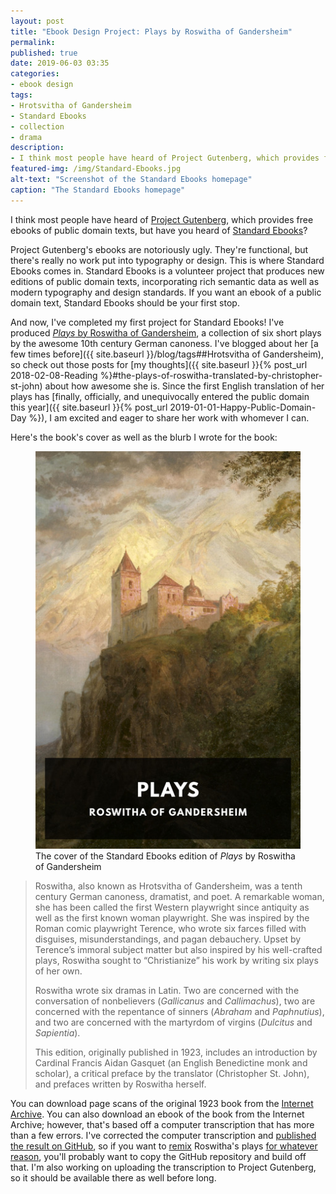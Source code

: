 ```yaml
---
layout: post
title: "Ebook Design Project: Plays by Roswitha of Gandersheim"
permalink:
published: true
date: 2019-06-03 03:35
categories:
- ebook design
tags:
- Hrotsvitha of Gandersheim
- Standard Ebooks
- collection
- drama
description:
- I think most people have heard of Project Gutenberg, which provides free ebooks of public domain books, but have you heard of Standard Ebooks? It's a volunteer project that produces high-quality ebooks, incorporating modern typography and design standards.
featured-img: /img/Standard-Ebooks.jpg
alt-text: "Screenshot of the Standard Ebooks homepage"
caption: "The Standard Ebooks homepage"
---
```


I think most people have heard of [Project Gutenberg](http://gutenberg.org/), which provides free ebooks of public domain texts, but have you heard of [Standard Ebooks](http://standardebooks.org/)?

Project Gutenberg's ebooks are notoriously ugly. They're functional, but there's really no work put into typography or design. This is where Standard Ebooks comes in. Standard Ebooks is a volunteer project that produces new editions of public domain texts, incorporating rich semantic data as well as modern typography and design standards. If you want an ebook of a public domain text, Standard Ebooks should be your first stop.

And now, I've completed my first project for Standard Ebooks! I've produced [*Plays* by Roswitha of Gandersheim](https://standardebooks.org/ebooks/roswitha-of-gandersheim/plays/christopher-st-john), a collection of six short plays by the awesome 10th century German canoness. I've blogged about her [a few times before]({{ site.baseurl }}/blog/tags##Hrotsvitha of Gandersheim), so check out those posts for [my thoughts]({{ site.baseurl }}{% post_url 2018-02-08-Reading %}#the-plays-of-roswitha-translated-by-christopher-st-john) about how awesome she is. Since the first English translation of her plays has [finally, officially, and unequivocally entered the public domain this year]({{ site.baseurl }}{% post_url 2019-01-01-Happy-Public-Domain-Day %}), I am excited and eager to share her work with whomever I can.

Here's the book's cover as well as the blurb I wrote for the book:

<div class="row text-center">
    <div class="col-12">
        <figure class="figure">
            <img src="/img/Plays-of-Roswitha-cover.jpg" class="figure-img" alt="Cover image of Plays of Roswitha of Gandersheim">
            <figcaption class="figure-caption">The cover of the Standard Ebooks edition of <i>Plays</i> by Roswitha of Gandersheim</figcaption>
        </figure>
    </div>
</div>

<blockquote>

<p>Roswitha, also known as Hrotsvitha of Gandersheim, was a tenth century German canoness, dramatist, and poet. A remarkable woman, she has been called the first Western playwright since antiquity as well as the first known woman playwright. She was inspired by the Roman comic playwright Terence, who wrote six farces filled with disguises, misunderstandings, and pagan debauchery. Upset by Terence’s immoral subject matter but also inspired by his well-crafted plays, Roswitha sought to “Christianize” his work by writing six plays of her own.</p>

<p>Roswitha wrote six dramas in Latin. Two are concerned with the conversation of nonbelievers (<i>Gallicanus</i> and <i>Callimachus</i>), two are concerned with the repentance of sinners (<i>Abraham</i> and <i>Paphnutius</i>), and two are concerned with the martyrdom of virgins (<i>Dulcitus</i> and <i>Sapientia</i>).</p>

<p>This edition, originally published in 1923, includes an introduction by Cardinal Francis Aidan Gasquet (an English Benedictine monk and scholar), a critical preface by the translator (Christopher St. John), and prefaces written by Roswitha herself.</p>

</blockquote>

You can download page scans of the original 1923 book from the [Internet Archive](https://archive.org/details/playsofroswitha00hrotuoft). You can also download an ebook of the book from the Internet Archive; however, that's based off a computer transcription that has more than a few errors. I've corrected the computer transcription and [published the result on GitHub](https://github.com/cncoulter/Transcription_The-Plays-of-Roswitha), so if you want to [remix](https://en.wikipedia.org/wiki/Remix_culture) Roswitha's plays [for whatever reason](https://techcrunch.com/2015/03/22/from-artistic-to-technological-mash-up/), you'll probably want to copy the GitHub repository and build off that. I'm also working on uploading the transcription to Project Gutenberg, so it should be available there as well before long.
